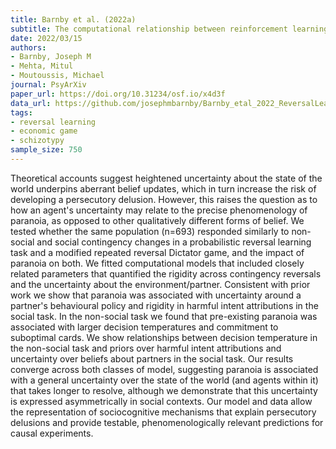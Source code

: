 ```yaml
---
title: Barnby et al. (2022a)
subtitle: The computational relationship between reinforcement learning and social inference in paranoia
date: 2022/03/15
authors:
- Barnby, Joseph M
- Mehta, Mitul
- Moutoussis, Michael
journal: PsyArXiv
paper_url: https://doi.org/10.31234/osf.io/x4d3f
data_url: https://github.com/josephmbarnby/Barnby_etal_2022_ReversalLearning
tags:
- reversal learning
- economic game
- schizotypy
sample_size: 750
---
```


Theoretical accounts suggest heightened uncertainty about the state of the world underpins aberrant belief updates, which in turn increase the risk of developing a persecutory delusion. However, this raises the question as to how an agent's uncertainty may relate to the precise phenomenology of paranoia, as opposed to other qualitatively different forms of belief. We tested whether the same population (n=693) responded similarly to non-social and social contingency changes in a probabilistic reversal learning task and a modified repeated reversal Dictator game, and the impact of paranoia on both. We fitted computational models that included closely related parameters that quantified the rigidity across contingency reversals and the uncertainty about the environment/partner. Consistent with prior work we show that paranoia was associated with uncertainty around a partner's behavioural policy and rigidity in harmful intent attributions in the social task. In the non-social task we found that pre-existing paranoia was associated with larger decision temperatures and commitment to suboptimal cards. We show relationships between decision temperature in the non-social task and priors over harmful intent attributions and uncertainty over beliefs about partners in the social task. Our results converge across both classes of model, suggesting paranoia is associated with a general uncertainty over the state of the world (and agents within it) that takes longer to resolve, although we demonstrate that this uncertainty is expressed asymmetrically in social contexts. Our model and data allow the representation of sociocognitive mechanisms that explain persecutory delusions and provide testable, phenomenologically relevant predictions for causal experiments.
